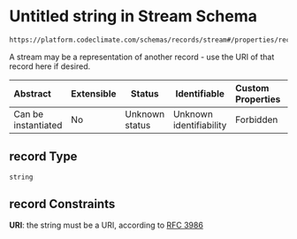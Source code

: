 # Untitled string in Stream Schema

```txt
https://platform.codeclimate.com/schemas/records/stream#/properties/record
```

A stream may be a representation of another record - use the URI of that record here if desired.


| Abstract            | Extensible | Status         | Identifiable            | Custom Properties | Additional Properties | Access Restrictions | Defined In                                                        |
| :------------------ | ---------- | -------------- | ----------------------- | :---------------- | --------------------- | ------------------- | ----------------------------------------------------------------- |
| Can be instantiated | No         | Unknown status | Unknown identifiability | Forbidden         | Allowed               | none                | [stream.schema.json\*](stream.schema.json "open original schema") |

## record Type

`string`

## record Constraints

**URI**: the string must be a URI, according to [RFC 3986](https://tools.ietf.org/html/rfc4291 "check the specification")
